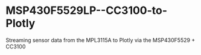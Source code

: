 MSP430F5529LP--CC3100-to-Plotly
===============================

Streaming sensor data from the MPL3115A to Plotly via the MSP430F5529 + CC3100

